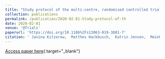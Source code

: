 ```yaml
---
title: "Study protocol of the multi-centre, randomised controlled trial of the Frankfurt Early Intervention Programme A-FFIP versus early intervention as usual for toddlers and preschool children with Autism Spectrum Disorder (A-FFIP study)"
collection: publications
permalink: /publication/2020-02-01-Study-protocol-of-th
date: 2020-02-01
venue: '@Trials'
paperurl: 'https://doi.org/10.1186%2Fs13063-019-3881-7'
citation: ' Janina Kitzerow,  Matthes Hackbusch,  Katrin Jensen,  Meinhard Kieser,  Michele Noterdaeme,  Ulrike Froehlich,  Regina Taurines,  Julia Geissler,  Nicole Wolff,  Veit Roessner,  Nico Bast,  Karoline Teufel,  Ziyon Kim,  Christine Freitag, &quot;Study protocol of the multi-centre, randomised controlled trial of the Frankfurt Early Intervention Programme A-FFIP versus early intervention as usual for toddlers and preschool children with Autism Spectrum Disorder (A-FFIP study).&quot; @Trials, 2020.'
---
```

[Access paper here](https://doi.org/10.1186%2Fs13063-019-3881-7){:target="_blank"}
